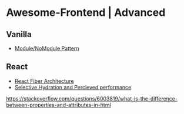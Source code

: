 # Awesome-Frontend | Advanced

## Vanilla
* [Module/NoModule Pattern](https://jakearchibald.com/2017/es-modules-in-browsers/#nomodule-for-backwards-compatibility)


## React
* [React Fiber Architecture](https://github.com/acdlite/react-fiber-architecture)
* [Selective Hydration and Percieved performance](https://www.youtube.com/watch?v=UxoX2faIgDQ&feature=youtu.be&t=3535)

https://stackoverflow.com/questions/6003819/what-is-the-difference-between-properties-and-attributes-in-html
